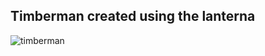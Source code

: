 Timberman created using the lanterna
---
![timberman](https://github.com/user-attachments/assets/82b9bb90-67d5-4b67-a92e-8baaf0ebb2bd)

